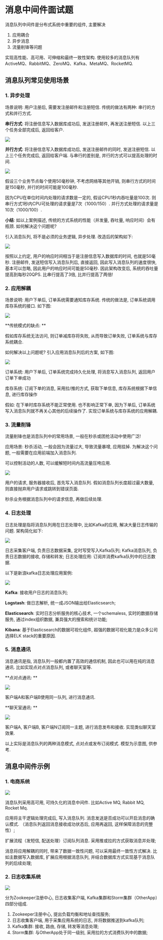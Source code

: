 # 消息中间件面试题

消息队列中间件是分布式系统中重要的组件, 主要解决

1. 应用耦合
2. 异步消息
3. 流量削锋等问题

实现高性能、高可用、可伸缩和最终一致性架构. 
使用较多的消息队列有ActiveMQ、RabbitMQ、ZeroMQ、Kafka、MetaMQ、RocketMQ. 


## 消息队列常见使用场景

### 1. 异步处理

场景说明: 用户注册后, 需要发注册邮件和注册短信. 传统的做法有两种: 串行的方式和并行方式. 

**串行方式**: 将注册信息写入数据库成功后, 发送注册邮件, 再发送注册短信. 以上三个任务全部完成后, 返回给客户. 

![](./imgs/c3ce4855.png)

**并行方式**: 将注册信息写入数据库成功后, 发送注册邮件的同时, 发送注册短信. 以上三个任务完成后, 返回给客户端. 与串行的差别是, 并行的方式可以提高处理的时间. 

![](./imgs/84dd1e47.png)

假设三个业务节点每个使用50毫秒钟, 不考虑网络等其他开销, 则串行方式的时间是150毫秒, 并行的时间可能是100毫秒. 

因为CPU在单位时间内处理的请求数是一定的, 假设CPU1秒内吞吐量是100次. 则串行方式1秒内CPU可处理的请求量是7次（1000/150）. 并行方式处理的请求量是10次（1000/100）. 

**小结**: 如以上案例描述, 传统的方式系统的性能（并发量, 吞吐量, 响应时间）会有瓶颈. 如何解决这个问题呢? 

引入消息队列, 将不是必须的业务逻辑, 异步处理. 改造后的架构如下:  

![](./imgs/91c9a62d.png)

按照以上约定, 用户的响应时间相当于是注册信息写入数据库的时间, 也就是50毫秒. 注册邮件, 发送短信写入消息队列后, 直接返回, 因此写入消息队列的速度很快, 基本可以忽略, 因此用户的响应时间可能是50毫秒. 因此架构改变后, 系统的吞吐量提高到每秒20QPS. 比串行提高了3倍, 比并行提高了两倍! 

### 2. 应用解耦


场景说明: 用户下单后, 订单系统需要通知库存系统. 传统的做法是, 订单系统调用库存系统的接口. 如下图: 

![](./imgs/795b4369.png)

**传统模式的缺点: **

假如库存系统无法访问, 则订单减库存将失败, 从而导致订单失败, 订单系统与库存系统耦合. 

如何解决以上问题呢? 引入应用消息队列后的方案, 如下图: 

![](./imgs/d0d0c5fc.png)

订单系统: 用户下单后, 订单系统完成持久化处理, 将消息写入消息队列, 返回用户订单下单成功

库存系统: 订阅下单的消息, 采用拉/推的方式, 获取下单信息, 库存系统根据下单信息, 进行库存操作

假如: 在下单时库存系统不能正常使用. 也不影响正常下单, 因为下单后, 订单系统写入消息队列就不再关心其他的后续操作了. 实现订单系统与库存系统的应用解耦. 

### 3. 流量削锋

流量削锋也是消息队列中的常用场景, 一般在秒杀或团抢活动中使用广泛! 

应用场景: 秒杀活动, 一般会因为流量过大, 导致流量暴增, 应用挂掉. 为解决这个问题, 一般需要在应用前端加入消息队列. 

可以控制活动的人数, 可以缓解短时间内高流量压垮应用. 

![](./imgs/560edbea.png)

用户的请求, 服务器接收后, 首先写入消息队列. 假如消息队列长度超过最大数量, 则直接抛弃用户请求或跳转到错误页面. 

秒杀业务根据消息队列中的请求信息, 再做后续处理. 

### 4. 日志处理

日志处理是指将消息队列用在日志处理中, 比如Kafka的应用, 解决大量日志传输的问题. 架构简化如下: 

![](./imgs/d28e8215.png)

日志采集客户端, 负责日志数据采集, 定时写受写入Kafka队列; Kafka消息队列, 负责日志数据的接收, 存储和转发; 日志处理应用: 订阅并消费kafka队列中的日志数据. 

以下是新浪kafka日志处理应用案例: 

![](./imgs/1e921660.png)

**Kafka**: 接收用户日志的消息队列; 

**Logstash**: 做日志解析, 统一成JSON输出给Elasticsearch; 

**Elasticsearch**: 实时日志分析服务的核心技术, 一个schemaless, 实时的数据存储服务, 通过index组织数据, 兼具强大的搜索和统计功能; 

**Kibana**: 基于Elasticsearch的数据可视化组件, 超强的数据可视化能力是众多公司选择ELK stack的重要原因. 

### 5. 消息通讯

消息通讯是指, 消息队列一般都内置了高效的通信机制, 因此也可以用在纯的消息通讯. 比如实现点对点消息队列, 或者聊天室等. 

**点对点通讯: **

![](./imgs/16c3dd39.png)

客户端A和客户端B使用同一队列, 进行消息通讯. 

**聊天室通讯: **

![](./imgs/69c9d7e9.png)

客户端A, 客户端B, 客户端N订阅同一主题, 进行消息发布和接收. 实现类似聊天室效果. 

以上实际是消息队列的两种消息模式, 点对点或发布订阅模式. 模型为示意图, 供参考. 

## 消息中间件示例

### 1. 电商系统

![](./imgs/f07bc123.png)

消息队列采用高可用, 可持久化的消息中间件. 比如Active MQ, Rabbit MQ, Rocket Mq. 

应用将主干逻辑处理完成后, 写入消息队列. 
消息发送是否成功可以开启消息的确认模式. （消息队列返回消息接收成功状态后, 应用再返回, 这样保障消息的完整性）; 

扩展流程（发短信, 配送处理）订阅队列消息. 采用推或拉的方式获取消息并处理; 

消息将应用解耦的同时, 带来了数据一致性问题, 可以采用最终一致性方式解决. 比如主数据写入数据库, 扩展应用根据消息队列, 并结合数据库方式实现基于消息队列的后续处理; 

### 2. 日志收集系统

![](./imgs/a257c4e1.png)

分为Zookeeper注册中心, 日志收集客户端, Kafka集群和Storm集群（OtherApp）四部分组成. 

1. Zookeeper注册中心, 提出负载均衡和地址查找服务; 
2. 日志收集客户端, 用于采集应用系统的日志, 并将数据推送到kafka队列; 
3. Kafka集群: 接收, 路由, 存储, 转发等消息处理; 
4. Storm集群: 与OtherApp处于同一级别, 采用拉的方式消费队列中的数据; 

